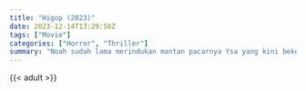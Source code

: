```yaml
---
title: "Higop (2023)"
date: 2023-12-14T13:29:58Z
tags: ["Movie"]
categories: ["Horror", "Thriller"]
summary: "Noah sudah lama merindukan mantan pacarnya Ysa yang kini bekerja di kedai teh susu. Saat dia mengejar Ysa lagi, dia mengetahui bahwa produk sebenarnya yang mereka layani adalah para wanita."
---
```


{{< adult >}}

<mux-player stream-type="on-demand"
src="https://kp3d-my.sharepoint.com/personal/ryoo_kp3d_onmicrosoft_com/_layouts/15/download.aspx?share=EUezzylnudtNtjac6o7-cUgBrjM5V3Rdmafb1i0Lu6AzWQ" prefer-playback="mse" controls>

</mux-player>



<script src="https://cdn.jsdelivr.net/npm/@mux/mux-player"></script>

 <script type="application/ld+json ">
{
"@context": "https://schema.org/",
"@type": "VideoObject",
"name": "Higop (2023)",
"contentUrl": "https://stream.mux.com/Xrm426Y7FY1EzEIIrrFKti75MgWGv1SFjofSTZqbN01E.m3u8",
"thumbnailUrl": "https://www.themoviedb.org/t/p/original/AeOUn2OHWYyed7CytLyaOBoKAOB.jpg?width=314&fit_mode=preserve&time=25",
"uploadDate": "2023-12-14T13:29:58Z",
}

</script>